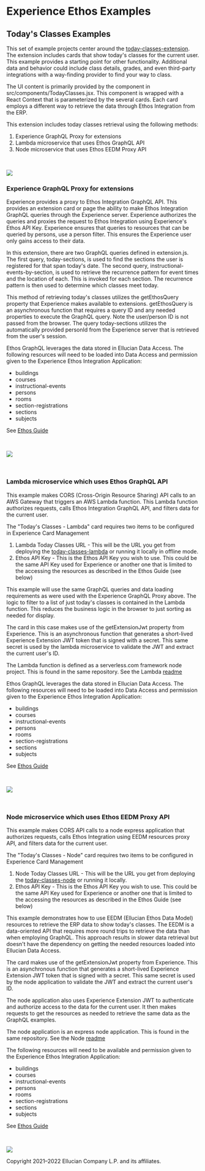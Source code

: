 # Experience Ethos Examples

## Today's Classes Examples
This set of example projects center around the [today-classes-extension](today-classes-extension/README.md). The extension includes cards that show today's classes for the current user. This example provides a starting point for other functionality. Additional data and behavior could include class details, grades, and even third-party integrations with a way-finding provider to find your way to class.

The UI content is primarily provided by the component in src/components/TodayClasses.jsx. This component is wrapped with a React Context that is parameterized by the several cards. Each card employs a different way to retrieve the data through Ethos Integration from the ERP.

This extension includes today classes retrieval using the following methods:
1. Experience GraphQL Proxy for extensions
1. Lambda microservice that uses Ethos GraphQL API
1. Node microservice that uses Ethos EEDM Proxy API

<br/>

![](docs/images/Todays-Classes-Ethos-Example.png)

### Experience GraphQL Proxy for extensions

Experience provides a proxy to Ethos Integration GraphQL API. This provides an extension card or page the ability to make Ethos Integration GraphQL queries through the Experience server. Experience authorizes the queries and proxies the request to Ethos Integration using Experience's Ethos API Key. Experience ensures that queries to resources that can be queried by persons, use a person filter. This ensures the Experience user only gains access to their data.

In this extension, there are two GraphQL queries defined in extension.js. The first query, today-sections, is used to find the sections the user is registered for that span today's date. The second query, instructional-events-by-section, is used to retrieve the recurrence pattern for event times and the location of each. This is invoked for each section. The recurrence pattern is then used to determine which classes meet today.

This method of retrieving today's classes utilizes the getEthosQuery property that Experience makes available to extensions. getEthosQuery is an asynchronous function that requires a query ID and any needed properties to execute the GraphQL query. Note the user/person ID is not passed from the browser. The query today-sections utilizes the automatically provided personId from the Experience server that is retrieved from the user's session.

Ethos GraphQL leverages the data stored in Ellucian Data Access. The following resources will need to be loaded into Data Access and permission given to the Experience Ethos Integration Application:

* buildings
* courses
* instructional-events
* persons
* rooms
* section-registrations
* sections
* subjects

See [Ethos Guide](docs/today-classes-ethos-guide.md)

<br/>

![](docs/images/Todays-Classes-Experience-GraphQL-Proxy.png)

<br/>

### Lambda microservice which uses Ethos GraphQL API

This example makes CORS (Cross-Origin Resource Sharing) API calls to an AWS Gateway that triggers an AWS Lambda function. This Lambda function authorizes requests, calls Ethos Integration GraphQL API, and filters data for the current user.

The "Today's Classes - Lambda" card requires two items to be configured in Experience Card Management

1. Lambda Today Classes URL - This will be the URL you get from deploying the [today-classes-lambda](today-classes-lambda/README.md) or running it locally in offline mode.
1. Ethos API Key - This is the Ethos API Key you wish to use. This could be the same API Key used for Experience or another one that is limited to the accessing the resources as described in the Ethos Guide (see below)

This example will use the same GraphQL queries and data loading requirements as were used with the Experience GraphQL Proxy above. The logic to filter to a list of just today's classes is contained in the Lambda function. This reduces the business logic in the browser to just sorting as needed for display.

The card in this case makes use of the getExtensionJwt property from Experience. This is an asynchronous function that generates a short-lived Experience Extension JWT token that is signed with a secret. This same secret is used by the lambda microservice to validate the JWT and extract the current user's ID.

The Lambda function is defined as a serverless.com framework node project. This is found in the same repository. See the Lambda [readme](today-classes-lambda/README.md)

Ethos GraphQL leverages the data stored in Ellucian Data Access. The following resources will need to be loaded into Data Access and permission given to the Experience Ethos Integration Application:

* buildings
* courses
* instructional-events
* persons
* rooms
* section-registrations
* sections
* subjects

See [Ethos Guide](docs/today-classes-ethos-guide.md)

<br/>

![](docs/images/Todays-Classes-Lambda.png)

<br/>

### Node microservice which uses Ethos EEDM Proxy API

This example makes CORS API calls to a node express application that authorizes requests, calls Ethos Integration using EEDM resources proxy API, and filters data for the current user.

The "Today's Classes - Node" card requires two items to be configured in Experience Card Management

1. Node Today Classes URL - This will be the URL you get from deploying the [today-classes-node](today-classes-node/README.md) or running it locally.
1. Ethos API Key - This is the Ethos API Key you wish to use. This could be the same API Key used for Experience or another one that is limited to the accessing the resources as described in the Ethos Guide (see below)

This example demonstrates how to use EEDM (Ellucian Ethos Data Model) resources to retrieve the ERP data to show today's classes. The EEDM is a data-oriented API that requires more round trips to retrieve the data than when employing GraphQL. This approach results in slower data retrieval but doesn't have the dependency on getting the needed resources loaded into Ellucian Data Access.

The card makes use of the getExtensionJwt property from Experience. This is an asynchronous function that generates a short-lived Experience Extension JWT token that is signed with a secret. This same secret is used by the node application to validate the JWT and extract the current user's ID.

The node application also uses Experience Extension JWT to authenticate and authorize access to the data for the current user. It then makes requests to get the resources as needed to retrieve the same data as the GraphQL examples.

The node application is an express node application. This is found in the same repository. See the Node [readme](today-classes-node/README.md)

The following resources will need to be available and permission given to the Experience Ethos Integration Application:

* buildings
* courses
* instructional-events
* persons
* rooms
* section-registrations
* sections
* subjects

See [Ethos Guide](docs/today-classes-ethos-guide.md)

<br/>

![](docs/images/Todays-Classes-Node.png)

Copyright 2021–2022 Ellucian Company L.P. and its affiliates.
